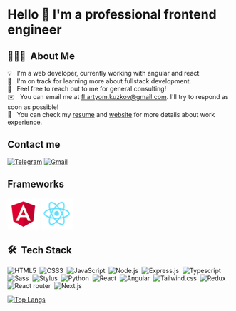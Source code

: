 # Hello 👋 I'm a professional frontend engineer

## 👨🏻‍💻 &nbsp;About Me

💡 &nbsp; I'm a web developer, currently working with angular and react\
🌱 &nbsp; I'm on track for learning more about fullstack development.\
💬 &nbsp; Feel free to reach out to me for general consulting!\
✉️ &nbsp; You can email me at fl.artyom.kuzkov@gmail.com. I'll try to respond as soon as possible!\
📄 &nbsp; You can check my [resume](https://github.com/kuzkov/kuzkov/blob/b920757a1407001b48010aef4a1e6579d9e56655/assets/Artyom_Kuzkov_-_Frontend_Developer.pdf?raw=true) and [website](https://kuzkov.github.io) for more details about work experience.

## Contact me

[![Telegram](https://img.shields.io/badge/Telegram-2CA5E0?style=for-the-badge&logo=telegram&logoColor=white)](https://t.me/artyom_kuzkov)
[![Gmail](https://img.shields.io/badge/Gmail-D14836?style=for-the-badge&logo=gmail&logoColor=white)](mailto:fl.artyom.kuzkov@gmail.com)

## Frameworks

[![Angular](https://raw.githubusercontent.com/kuzkov/kuzkov/main/assets/angular.png)](#)
[![React](https://raw.githubusercontent.com/kuzkov/kuzkov/main/assets/react.png)](#)
<!-- [![Vue](https://raw.githubusercontent.com/kuzkov/kuzkov/main/assets/vue.png)](#) -->

## 🛠 &nbsp;Tech Stack

![HTML5](https://img.shields.io/badge/HTML5-E34F26?style=for-the-badge&logo=html5&logoColor=white)&nbsp;
![CSS3](https://img.shields.io/badge/CSS3-1572B6?style=for-the-badge&logo=css3&logoColor=white)&nbsp;
![JavaScript](https://img.shields.io/badge/JavaScript-F7DF1E?style=for-the-badge&logo=javascript&logoColor=black)&nbsp;
![Node.js](https://img.shields.io/badge/Node.js-43853D?style=for-the-badge&logo=node.js&logoColor=white)&nbsp;
![Express.js](https://img.shields.io/badge/Express.js-000000?style=for-the-badge&logo=express&logoColor=white)&nbsp;
![Typescript](https://img.shields.io/badge/TypeScript-007ACC?style=for-the-badge&logo=typescript&logoColor=white)&nbsp;
![Sass](https://img.shields.io/badge/Sass-CC6699?style=for-the-badge&logo=sass&logoColor=white)&nbsp;
![Stylus](https://img.shields.io/badge/Stylus-333333?style=for-the-badge&logo=stylus&logoColor=white)&nbsp;
![Python](https://img.shields.io/badge/TypeScript-007ACC?style=for-the-badge&logo=typescript&logoColor=white)&nbsp;
![React](https://img.shields.io/badge/React-20232A?style=for-the-badge&logo=react&logoColor=61DAFB)&nbsp;
![Angular](https://img.shields.io/badge/Angular-DD0031?style=for-the-badge&logo=angular&logoColor=white)&nbsp;
![Tailwind.css](https://img.shields.io/badge/Tailwind_CSS-38B2AC?style=for-the-badge&logo=tailwind-css&logoColor=white)&nbsp;
![Redux](https://img.shields.io/badge/Redux-593D88?style=for-the-badge&logo=redux&logoColor=white)&nbsp;
![React router](https://img.shields.io/badge/React_Router-CA4245?style=for-the-badge&logo=react-router&logoColor=white)&nbsp;
![Next.js](https://img.shields.io/badge/next.js-000000?style=for-the-badge&logo=next.js&logoColor=white)&nbsp;

[![Top Langs](https://github-readme-stats.vercel.app/api/top-langs/?username=kuzkov&layout=compact)](https://github.com/anuraghazra/github-readme-stats)

